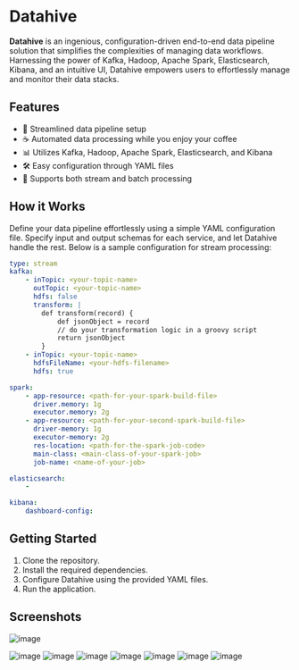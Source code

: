 # Datahive

**Datahive** is an ingenious, configuration-driven end-to-end data pipeline solution that simplifies the complexities of managing data workflows. Harnessing the power of Kafka, Hadoop, Apache Spark, Elasticsearch, Kibana, and an intuitive UI, Datahive empowers users to effortlessly manage and monitor their data stacks.

## Features

- 🚀 Streamlined data pipeline setup
- ☕ Automated data processing while you enjoy your coffee
- 📊 Utilizes Kafka, Hadoop, Apache Spark, Elasticsearch, and Kibana
- 🛠️ Easy configuration through YAML files
- 🔄 Supports both stream and batch processing

## How it Works

Define your data pipeline effortlessly using a simple YAML configuration file. Specify input and output schemas for each service, and let Datahive handle the rest. Below is a sample configuration for stream processing:

```yaml
type: stream
kafka:
    - inTopic: <your-topic-name>
      outTopic: <your-topic-name>
      hdfs: false
      transform: | 
        def transform(record) {
            def jsonObject = record
            // do your transformation logic in a groovy script
            return jsonObject
        }
    - inTopic: <your-topic-name>
      hdfsFileName: <your-hdfs-filename>
      hdfs: true

spark:
    - app-resource: <path-for-your-spark-build-file>
      driver.memory: 1g
      executor.memory: 2g
    - app-resource: <path-for-your-second-spark-build-file>
      driver-memory: 1g
      executor-memory: 2g
      res-location: <path-for-the-spark-job-code>
      main-class: <main-class-of-your-spark-job>
      job-name: <name-of-your-job>

elasticsearch:
    - 

kibana:
    dashboard-config:
```


## Getting Started
1. Clone the repository.
2. Install the required dependencies.
3. Configure Datahive using the provided YAML files.
4. Run the application.

## Screenshots
![image](https://github.com/srikanth-iyengar/datahive/assets/88551109/771a59ad-9665-411b-9cec-5eb226d21d2f)

![image](https://github.com/srikanth-iyengar/datahive/assets/88551109/fb2d4c6e-8666-45bb-95ea-60c12b318a0c)
![image](https://github.com/srikanth-iyengar/datahive/assets/88551109/60d45183-4a54-490b-93ae-bcdc170ffee5)
![image](https://github.com/srikanth-iyengar/datahive/assets/88551109/b4ba5a42-6b29-4934-aa58-d1c4755aba37)
![image](https://github.com/srikanth-iyengar/datahive/assets/88551109/7fabf218-ed1c-4ec1-a991-e0893d52db11)
![image](https://github.com/srikanth-iyengar/datahive/assets/88551109/615c2510-e447-40db-9360-2b4bd13db4b4)
![image](https://github.com/srikanth-iyengar/datahive/assets/88551109/396cf4ff-2d17-49c8-8897-717e45fef7eb)
![image](https://github.com/srikanth-iyengar/datahive/assets/88551109/f440a1ab-93c1-419c-bd1c-424ef6a03771)


